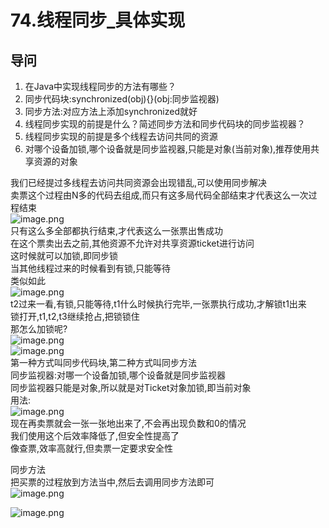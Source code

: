 # 74.线程同步_具体实现

<a name="ZgU7b"></a>
## 导问
1. 在Java中实现线程同步的方法有哪些？
  1. 同步代码块:synchronized(obj){}(obj:同步监视器)
  1. 同步方法:对应方法上添加synchronized就好
2. 线程同步实现的前提是什么？简述同步方法和同步代码块的同步监视器？
  1. 线程同步实现的前提是多个线程去访问共同的资源
  1. 对哪个设备加锁,哪个设备就是同步监视器,只能是对象(当前对象),推荐使用共享资源的对象

我们已经提过多线程去访问共同资源会出现错乱,可以使用同步解决<br />卖票这个过程由N多的代码去组成,而只有这多局代码全部结束才代表这么一次过程结束<br />![image.png](https://cdn.nlark.com/yuque/0/2019/png/349894/1560166248501-627335dd-93ee-4329-a9ad-a3b5b3e2debe.png#align=left&display=inline&height=298&name=image.png&originHeight=595&originWidth=1265&size=387056&status=done&width=632.5)<br />只有这么多全部都执行结束,才代表这么一张票出售成功<br />在这个票卖出去之前,其他资源不允许对共享资源ticket进行访问<br />这时候就可以加锁,即同步锁<br />当其他线程过来的时候看到有锁,只能等待<br />类似如此<br />![image.png](https://cdn.nlark.com/yuque/0/2019/png/349894/1560166393987-c4be900d-d861-4c86-92ac-d035c0ab7e01.png#align=left&display=inline&height=295&name=image.png&originHeight=590&originWidth=1411&size=245380&status=done&width=705.5)<br />t2过来一看,有锁,只能等待,t1什么时候执行完毕,一张票执行成功,才解锁t1出来<br />锁打开,t1,t2,t3继续抢占,把锁锁住<br />那怎么加锁呢?<br />![image.png](https://cdn.nlark.com/yuque/0/2019/png/349894/1560166505102-9004dad8-7b2b-4bf3-a456-68b2fff6a847.png#align=left&display=inline&height=143&name=image.png&originHeight=286&originWidth=565&size=70767&status=done&width=282.5)<br />![image.png](https://cdn.nlark.com/yuque/0/2019/png/349894/1560166513982-4ff06140-699e-42cd-b412-ebf9064e9cb2.png#align=left&display=inline&height=48&name=image.png&originHeight=96&originWidth=508&size=41761&status=done&width=254)<br />第一种方式叫同步代码块,第二种方式叫同步方法<br />同步监视器:对哪一个设备加锁,哪个设备就是同步监视器<br />同步监视器只能是对象,所以就是对Ticket对象加锁,即当前对象<br />用法:<br />![image.png](https://cdn.nlark.com/yuque/0/2019/png/349894/1560166711609-26d9528c-07d3-4802-80fe-fdfb98573df8.png#align=left&display=inline&height=168&name=image.png&originHeight=335&originWidth=1065&size=228393&status=done&width=532.5)<br />现在再卖票就会一张一张地出来了,不会再出现负数和0的情况<br />我们使用这个后效率降低了,但安全性提高了<br />像查票,效率高就行,但卖票一定要求安全性

同步方法<br />把买票的过程放到方法当中,然后去调用同步方法即可<br />![image.png](https://cdn.nlark.com/yuque/0/2019/png/349894/1560166902328-74fe9ccc-d46d-44a8-8e6b-92880a2f01f7.png#align=left&display=inline&height=345&name=image.png&originHeight=690&originWidth=1412&size=483692&status=done&width=706)

![image.png](https://cdn.nlark.com/yuque/0/2019/png/349894/1560166944371-a5855b90-f375-49af-9d68-d146a7d7b9e1.png#align=left&display=inline&height=59&name=image.png&originHeight=117&originWidth=732&size=72126&status=done&width=366)

